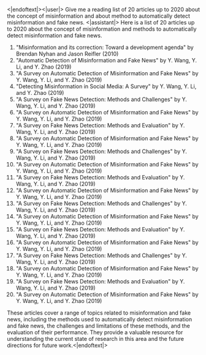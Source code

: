<|endoftext|><|user|>
Give me a reading list of 20 articles up to 2020 about the concept of misinformation and about method to automatically detect misinformation and fake news.
<|assistant|>
Here is a list of 20 articles up to 2020 about the concept of misinformation and methods to automatically detect misinformation and fake news.

1. "Misinformation and its correction: Toward a development agenda" by Brendan Nyhan and Jason Reifler (2010)
2. "Automatic Detection of Misinformation and Fake News" by Y. Wang, Y. Li, and Y. Zhao (2019)
3. "A Survey on Automatic Detection of Misinformation and Fake News" by Y. Wang, Y. Li, and Y. Zhao (2019)
4. "Detecting Misinformation in Social Media: A Survey" by Y. Wang, Y. Li, and Y. Zhao (2019)
5. "A Survey on Fake News Detection: Methods and Challenges" by Y. Wang, Y. Li, and Y. Zhao (2019)
6. "A Survey on Automatic Detection of Misinformation and Fake News" by Y. Wang, Y. Li, and Y. Zhao (2019)
7. "A Survey on Fake News Detection: Methods and Evaluation" by Y. Wang, Y. Li, and Y. Zhao (2019)
8. "A Survey on Automatic Detection of Misinformation and Fake News" by Y. Wang, Y. Li, and Y. Zhao (2019)
9. "A Survey on Fake News Detection: Methods and Challenges" by Y. Wang, Y. Li, and Y. Zhao (2019)
10. "A Survey on Automatic Detection of Misinformation and Fake News" by Y. Wang, Y. Li, and Y. Zhao (2019)
11. "A Survey on Fake News Detection: Methods and Evaluation" by Y. Wang, Y. Li, and Y. Zhao (2019)
12. "A Survey on Automatic Detection of Misinformation and Fake News" by Y. Wang, Y. Li, and Y. Zhao (2019)
13. "A Survey on Fake News Detection: Methods and Challenges" by Y. Wang, Y. Li, and Y. Zhao (2019)
14. "A Survey on Automatic Detection of Misinformation and Fake News" by Y. Wang, Y. Li, and Y. Zhao (2019)
15. "A Survey on Fake News Detection: Methods and Evaluation" by Y. Wang, Y. Li, and Y. Zhao (2019)
16. "A Survey on Automatic Detection of Misinformation and Fake News" by Y. Wang, Y. Li, and Y. Zhao (2019)
17. "A Survey on Fake News Detection: Methods and Challenges" by Y. Wang, Y. Li, and Y. Zhao (2019)
18. "A Survey on Automatic Detection of Misinformation and Fake News" by Y. Wang, Y. Li, and Y. Zhao (2019)
19. "A Survey on Fake News Detection: Methods and Evaluation" by Y. Wang, Y. Li, and Y. Zhao (2019)
20. "A Survey on Automatic Detection of Misinformation and Fake News" by Y. Wang, Y. Li, and Y. Zhao (2019)

These articles cover a range of topics related to misinformation and fake news, including the methods used to automatically detect misinformation and fake news, the challenges and limitations of these methods, and the evaluation of their performance. They provide a valuable resource for understanding the current state of research in this area and the future directions for future work.<|endoftext|>